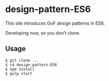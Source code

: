 # design-pattern-ES6

This site introduces GoF design patterns in ES6.

Developing now, so you don't clone.


## Usage

```
$ git clone ...
$ cd design-pattern-ES6
$ npm install
$ gulp start
```
